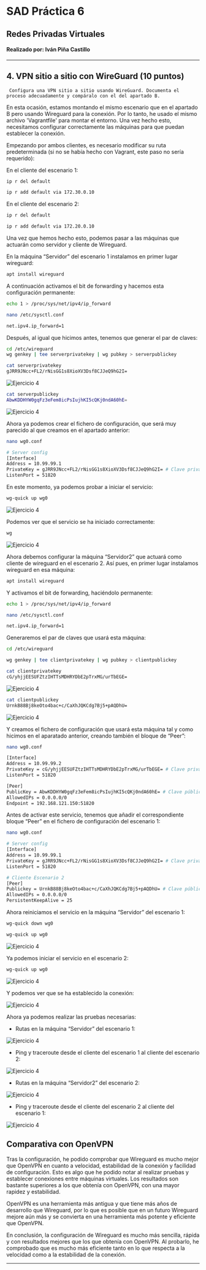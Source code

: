 # **SAD Práctica 6**
## **Redes Privadas Virtuales**
#### Realizado por: **Iván Piña Castillo**

------------------------------------------------------------------------------------------------------------------------

## 4. VPN sitio a sitio con WireGuard (10 puntos)

     Configura una VPN sitio a sitio usando WireGuard. Documenta el proceso adecuadamente y compáralo con el del apartado B.

En esta ocasión, estamos montando el mismo escenario que en el apartado B pero usando Wireguard para la conexión. Por lo tanto, he usado el mismo archivo 'Vagrantfile' para montar el entorno. Una vez hecho esto, necesitamos configurar correctamente las máquinas para que puedan establecer la conexión.

Empezando por ambos clientes, es necesario modificar su ruta predeterminada (si no se había hecho con Vagrant, este paso no sería requerido):

En el cliente del escenario 1:
```bash
ip r del default

ip r add default via 172.30.0.10
```

En el cliente del escenario 2:
```bash
ip r del default

ip r add default via 172.20.0.10
```

Una vez que hemos hecho esto, podemos pasar a las máquinas que actuarán como servidor y cliente de Wireguard.

En la máquina “Servidor” del escenario 1 instalamos en primer lugar wireguard:
```bash
apt install wireguard
```

A continuación activamos el bit de forwarding y hacemos esta configuración permanente:
```bash
echo 1 > /proc/sys/net/ipv4/ip_forward
```
```bash
nano /etc/sysctl.conf                                          

net.ipv4.ip_forward=1
```

Después, al igual que hicimos antes, tenemos que generar el par de claves:
```bash
cd /etc/wireguard
wg genkey | tee serverprivatekey | wg pubkey > serverpublickey
```
```bash
cat serverprivatekey
gJRR9JNcc+FL2/rNisGG1s8XioXV3Dsf8CJJeQ9hG2I=
```
![Ejercicio 4](capturas/4/1.png)

```bash
cat serverpublickey
AbwKDDHYW0gqFz3eFem8icPsIujhKI5cQKj0ndA60hE=
```
![Ejercicio 4](capturas/4/2.png)

Ahora ya podemos crear el fichero de configuración, que será muy parecido al que creamos en el apartado anterior:
```bash
nano wg0.conf

# Server config
[Interface]
Address = 10.99.99.1
PrivateKey = gJRR9JNcc+FL2/rNisGG1s8XioXV3Dsf8CJJeQ9hG2I= # Clave privada del servidor
ListenPort = 51820
```

En este momento, ya podemos probar a iniciar el servicio:
```bash
wg-quick up wg0
```
![Ejercicio 4](capturas/4/3.png)

Podemos ver que el servicio se ha iniciado correctamente:
```bash
wg
```
![Ejercicio 4](capturas/4/4.png)

Ahora debemos configurar la máquina “Servidor2” que actuará como cliente de wireguard en el escenario 2. Así pues, en primer lugar instalamos wireguard en esa máquina:
```bash
apt install wireguard
```

Y activamos el bit de forwarding, haciéndolo permanente:
```bash
echo 1 > /proc/sys/net/ipv4/ip_forward
```
```bash
nano /etc/sysctl.conf                                          

net.ipv4.ip_forward=1
```

Generaremos el par de claves que usará esta máquina:
```bash
cd /etc/wireguard

wg genkey | tee clientprivatekey | wg pubkey > clientpublickey
```
```bash
cat clientprivatekey
cG/yhjjEESUFZtzIHTTsMDHRYDbE2pTrxMG/urTbEGE=
```
![Ejercicio 4](capturas/4/5.png)

```bash
cat clientpublickey
UrnkB88Bj8keOto4bac+c/CaXhJQKCdg7Bj5+pAQDhU=
```
![Ejercicio 4](capturas/4/6.png)

Y creamos el fichero de configuración que usará esta máquina tal y como hicimos en el aparatado anterior, creando también el bloque de “Peer”:
```bash
nano wg0.conf

[Interface]
Address = 10.99.99.2
PrivateKey = cG/yhjjEESUFZtzIHTTsMDHRYDbE2pTrxMG/urTbEGE= # Clave privada del cliente
ListenPort = 51820

[Peer]
PublicKey = AbwKDDHYW0gqFz3eFem8icPsIujhKI5cQKj0ndA60hE= # Clave pública del servidor
AllowedIPs = 0.0.0.0/0
Endpoint = 192.168.121.150:51820
```

Antes de activar este servicio, tenemos que añadir el correspondiente bloque “Peer” en el fichero de configuración del escenario 1:
```bash
nano wg0.conf

# Server config
[Interface]
Address = 10.99.99.1
PrivateKey = gJRR9JNcc+FL2/rNisGG1s8XioXV3Dsf8CJJeQ9hG2I= # Clave privada del servidor
ListenPort = 51820

# Cliente Escenario 2
[Peer]
Publickey = UrnkB88Bj8keOto4bac+c/CaXhJQKCdg7Bj5+pAQDhU= # Clave pública del cliente
AllowedIPs = 0.0.0.0/0
PersistentKeepAlive = 25
```

Ahora reiniciamos el servicio en la máquina “Servidor” del escenario 1:
```bash
wg-quick down wg0

wg-quick up wg0
```
![Ejercicio 4](capturas/4/7.png)

Ya podemos iniciar el servicio en el escenario 2:
```bash
wg-quick up wg0
```
![Ejercicio 4](capturas/4/8.png)

Y podemos ver que se ha establecido la conexión:

![Ejercicio 4](capturas/4/9.png)

Ahora ya podemos realizar las pruebas necesarias:

- Rutas en la máquina “Servidor” del escenario 1:

![Ejercicio 4](capturas/4/10.png)

- Ping y traceroute desde el cliente del escenario 1 al cliente del escenario 2:

![Ejercicio 4](capturas/4/11.png)

- Rutas en la máquina “Servidor2” del escenario 2:

![Ejercicio 4](capturas/4/12.png)

- Ping y traceroute desde el cliente del escenario 2 al cliente del escenario 1:

![Ejercicio 4](capturas/4/13.png)


## Comparativa con OpenVPN

Tras la configuración, he podido comprobar que Wireguard es mucho mejor que OpenVPN en cuanto a velocidad, estabilidad de la conexión y facilidad de configuración. Esto es algo que he podido notar al realizar pruebas y establecer conexiones entre máquinas virtuales. Los resultados son bastante superiores a los que obtenía con OpenVPN, con una mayor rapidez y estabilidad.

OpenVPN es una herramienta más antigua y que tiene más años de desarrollo que Wireguard, por lo que es posible que en un futuro Wireguard mejore aún más y se convierta en una herramienta más potente y eficiente que OpenVPN.

En conclusión, la configuración de Wireguard es mucho más sencilla, rápida y con resultados mejores que los que obtenía con OpenVPN. Al probarlo, he comprobado que es mucho más eficiente tanto en lo que respecta a la velocidad como a la estabilidad de la conexión. 



------------------------------------------------------------------------------------------------------------------------
